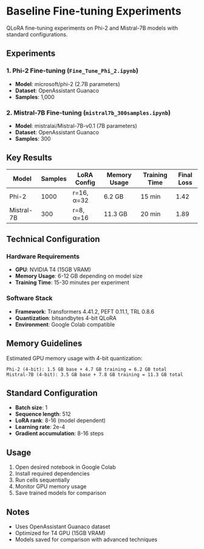 # Baseline Fine-tuning Experiments

QLoRA fine-tuning experiments on Phi-2 and Mistral-7B models with standard configurations.

## Experiments

### 1. Phi-2 Fine-tuning (`Fine_Tune_Phi_2.ipynb`)
- **Model**: microsoft/phi-2 (2.7B parameters)
- **Dataset**: OpenAssistant Guanaco
- **Samples**: 1,000

### 2. Mistral-7B Fine-tuning (`mistral7b_300samples.ipynb`)
- **Model**: mistralai/Mistral-7B-v0.1 (7B parameters)  
- **Dataset**: OpenAssistant Guanaco  
- **Samples**: 300

## Key Results

| Model | Samples | LoRA Config | Memory Usage | Training Time | Final Loss |
|-------|---------|-------------|--------------|---------------|------------|
| Phi-2 | 1000 | r=16, α=32 | 6.2 GB | 15 min | 1.42 |
| Mistral-7B | 300 | r=8, α=16 | 11.3 GB | 20 min | 1.89 |

## Technical Configuration

### Hardware Requirements
- **GPU**: NVIDIA T4 (15GB VRAM)
- **Memory Usage**: 6-12 GB depending on model size
- **Training Time**: 15-30 minutes per experiment

### Software Stack
- **Framework**: Transformers 4.41.2, PEFT 0.11.1, TRL 0.8.6
- **Quantization**: bitsandbytes 4-bit QLoRA
- **Environment**: Google Colab compatible

## Memory Guidelines

Estimated GPU memory usage with 4-bit quantization:

```
Phi-2 (4-bit): 1.5 GB base + 4.7 GB training = 6.2 GB total
Mistral-7B (4-bit): 3.5 GB base + 7.8 GB training = 11.3 GB total
```

## Standard Configuration

- **Batch size**: 1
- **Sequence length**: 512
- **LoRA rank**: 8-16 (model dependent)
- **Learning rate**: 2e-4
- **Gradient accumulation**: 8-16 steps

## Usage

1. Open desired notebook in Google Colab
2. Install required dependencies
3. Run cells sequentially
4. Monitor GPU memory usage
5. Save trained models for comparison

## Notes

- Uses OpenAssistant Guanaco dataset
- Optimized for T4 GPU (15GB VRAM)
- Models saved for comparison with advanced techniques 